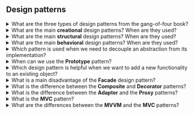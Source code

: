 ## Design patterns

<details>
<summary>What are the three types of design patterns from the gang-of-four book?</summary>

The three types of design patterns from the gang-of-four book are

* **Creational patterns**: are pattern for object instantiation.
* **Structural patterns**: are patterns defining the structure and relationships among objects.
* **Behavioral patterns**: are patterns about how objects interact and communicate at runtime.
</details>


<details>
<summary>What are the main <b>creational</b> design patterns? When are they used?</summary>

**Creational** design patterns are patterns responsible for the creation of objects.

The main **creational** design patterns are: 

* **Abstract factory** is used when we need to create families of related objects. For example we want to create instances
of bank account (normal account or stock count) and identity card (personal id or passport). 
* **Factory** is used when we want to create different flavors of a similar class. For example assume we have the abstract `CreatePizza` class and we create the concrete classes ``CreatePizzaMargherita`` and `CreatePizzaQuattroStagioni`.
* **Builder**: is used when we have a complex object whose creation requires a number of intermediate steps. 
* **Prototype** is used when we want to create a deep-copy of an existing object.
</details>

<details>
<summary>What are the main <b>structural</b> design patterns? When are they used?</summary>

**Structural** design patterns define how the objects are structured and organized.

The main structural patterns are:
* **Adapter**: is used when two objects with mismatching interfaces want to communicate. Let's say `class1` wants to communicate with `class2` but their interfaces are incompatible. The solution is to create an ``IAdapter`` interface that implements the `class1` interface and  an ``Adapter `` class implementing `IAdapter`. The `Adapter` class holds a reference to `class2`. At this point `class1` can interact with `class2` through `Adapter`. 
* **Bridge**: this patterns shows that composition is more flexible than inheritance. This pattern is used to make changes to different aspects of a system independently of each other.

  Suppose that we have a product and a delivery service. If we set the delivery service type inside a product class and we create a new delivery service, we also need to create a new product class with that new delivery service.

  A more flexible solution is that product class references an abstract class of delivery service. In this way we can add a new delivery service without having to create a new product class. 

* **Composite**: is used when we have a tree-like set of objects. For example we could have a large container box that contains smaller fridge boxes and those fridge boxes contain food boxes. This is a tree structure. We create an interface ``IComposite``
with the `getPrice()` method that is shared by both the nodes and the leaves. Each node in the tree can have children or not.

  The client can get the price of the any box via the `getPrice()` method. If the client asks the price to the large container box, 
  the large container box class will retrieve the price of each child recursively and determine the final price. If the client asks the price a box without subboxes, then that box class will return its price.
* **Decorator**: is used to extend existing classes without using inheritance. For example we have a set of classes like ``Coffee``, ``CoffeeWithoutCoffeine``, ``Mocca``. We want a flexible structure that allows us to add some extra variations to each coffee type like ``Milk``, ``Cream`` and ``Foam``. For this purpose we can define a common interface ``IComponent`` for all classes and a ``Decorator`` class that has a reference to ``IComponent``. Finally to each coffee type we can add a single variation like foam but also add a foam variation that also includes cream. 
* **Proxy**: it is about a ``ProxyClass`` that replicates the interface of a ``Class1`` class. Both ``ProxyClass`` and ``Class1`` derive from ``IProxy``. ``ProxyClass`` acts a substition for ``Class1``. This can be useful for example when we want to do some actions before or after accessing ``Class1``. Some kind of actions could be logging, control access, caching. 

  If a client wants to use ``Class1``, it actually uses ``ProxyClass`` and ``ProxyClass`` references ``Class1``.
* **Facade**: it is used when we have a complex system, for example a large set of objects, and we want to hide that complexity. For this purpose we can create a `Facade` class that exposes a user friendly interface and internally interacts with that complex system. In this way the user can use the `Facade` class to interact with the complex system. 
* **Flyweight**: is also known as *cache*. It is used to reduce the number of objects created. It also tries to reduce the memory footprint by sharing common information between objects rather than saving each piece of common data in each instance. The idea of the Flyweight pattern is to take data changing seldom and put it an extra common class. 
</details>


<details>
<summary>What are the main <b>behavioral</b> design patterns? When are they used?</summary>

The **behavioral** design patterns define how objects communicate with each other.

The main behavioral patterns are:

* **Strategy**: a real-world example of use of the strategy method is the sorting algorithm where the comparison algorithm is a custom piece of code. 
* **Observer**: is used when a ``Class1`` wants to be notified when ``Class2`` changes. ``Class2`` has the ``register`` and ``unregister`` methods so that clients like ``Class1`` can register in order to be notified when ``Class2`` changes.
* **Visitor**: is used when have have a set of different objects and we want to apply some new functionality to each object without changing the class codes. The idea of the pattern is to create a `Visitor` class that implements a new functionality for each class member that we have. Each object in our set will implement the `IVisitable` interface. 

  This method should be used when the types of different object is knows, i.e. no new types are planned. Indeed if we have a new object type, we also have to edit all the visitor classes.
* **Template**: is used when we have a function `myMethod()` that calls several subfunctions (`func1(), func2()...`) and we want to be able to customize the subfunctions. The solution is to create an abstract class `Template` in which ``myMethod()`` calls `func1(), func2()...` and at the same time `func1(), func2()....` are virtual methods that must be overwritten in the class deriving from `Template`.
* **Command**:  it represents an action as an object, i.e. it is an object that represents a verb. It decouples performing the action from the client that is issuing the command. Common scenarios of use are delayed execution, logging, do/undo.
* **Memento**: is used when we want to save the state of an object so that it can be restored later. The memento pattern uses three classes:
  * `Originator`: is the state whose states we want to save.
  * `Memento`: contains the state of an object to be restored.
  * `CareTaker`: keeps track of multiple instances of `Memento`.
  
* **State**: is used when an object changes its behavior based on its internal state.
  One way to achieve that is to have a set of if-else blocks depending on an internal variable. The solution proposed by the State pattern is to create a concrete class for each state. All state classes derive from an `IState`. For example for a `MobilePhone`, we could have  `SilentState`, `SoundState` and `VibrationState`.

* **Iterator**: we have an `Iterator` which is used to access the elements of a collection sequentially without exposing the 
underlying details.

* **Chain of responsability**: it lets you pass requests along a chain of handlers. Each handler can decide  either to process the request or to pass it to the next handler in the chain. A real-world analogy is that you buy a piece of hardware and you need technical support. You give the request to the call center. The operator might know how to help, in not the request would be passed to the second level support and finally to the engineering team if needed. Each actor decides either to process the request or to pass it to the next actor.

* **Mediator**: it lets you reduce the chaotic dependencies between objects. A real-world analogy are the pilots of aircrafts that
approach or depart the airport. Rather than communicating with each other, they all speak with the air traffic controller who 
decides the landing priorities. If all pilots would communicated with each other, it would be pretty messy as each pilot would need
to know all other aircrafts in the neighborhood.     
</details>


<details>
<summary>Which pattern is used when we need to decouple an abstraction from its implementation?</summary>

When we want to decouple an abstraction from its implementation so that they can vary independently we use the **Bridge** pattern.
</details>

<details>
<summary>When can we use the <b>Prototype</b> pattern?</summary>

The **Prototype** pattern is a creational pattern that creates a copy of an existing object. It can make sense to use the
Prototype pattern when
* the costs of creating a new object are higher and / or
* we need a similar object to the one we already have.
</details>


<details>
<summary>Which design pattern is helpful when we want to add a new functionality to an existing object?</summary>

We can use the **Decorator** pattern as it allows us to add a new functionality to an existing object without changing the structure
of the object itself.
</details>

<details>
<summary>What is a main disadvantage of the <b>Facade</b> design pattern?</summary>

One risk of using the **Facade** design pattern is that the **Facade** class could reference many classes so being internally complex and hard to maintain.
</details>

<details>
<summary>What is the difference between the <b>Composite</b> and <b>Decorator</b> patterns?</summary>

The **Composite** and **Decorator** patterns both deal with a tree-like object structure. Their purpose is different.

The **Composite** pattern is used when we want to deal with a tree-like object structure and treat leaves and nodes in the same way by an interface.

The **Decorator** pattern is used when we want to expand an existing class without using inheritance.
</details>


<details>
<summary>What is the difference between the <b>Adapter</b> and the <b>Proxy</b> patterns?</summary>

**Adapter** and **Proxy** patterns are similar in the sense that they are an intermediate class between a client and a final class.
They purpose is different: **Adapter** wants to adapt the interface of the final class so it can be that it implements only those methods that are needed to adjust the interface. By contrast, **Proxy** offers a perfect replication of the interface of the final class, and, as a result, the Proxy class implements all public methods of the final class.
</details>

<details>
<summary>What is the <b>MVC</b> pattern?</summary>

MVC means **model-view-controller**. It is a pattern that divides the code into three logic units to increase the code maintenability:
* **model**: it contains the data logic. For example it interacts with the database.
* **view**: it is what is visible to the user.
* **controller**: it handles the user interaction and updates the view and model as appropriate. It can request data to the model

Notice that the model and the view never interact with each other.

Let's make an example of the events needed to display some data requested by the user. What happens is
1. The controller receives a request from the user
2. The controller sends a request to the model to retrieve data from the database
3. The model sends the retrieved data to the controller
4. The controller sends the retrieved data to the view.
5. The view sends the presentation data as html to the controller
6. The controller sends the presentation data to the user
</details>


<details>
<summary>What are the differences between the <b>MVVM</b> and the <b>MVC</b> patterns?</summary>

Some differences between the MVVM and MVC patterns are:

* **Event handling**: in MVC the events come from the controller, in MVVM events come from the UI. 
</details>